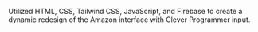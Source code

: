 Utilized HTML, CSS, Tailwind CSS, JavaScript, and Firebase to create a dynamic redesign of the Amazon interface with Clever Programmer input.
